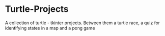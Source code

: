 # Turtle-Projects
A collection of turtle - tkinter projects. Between them a turtle race, a quiz for identifying states in a map and a pong game
